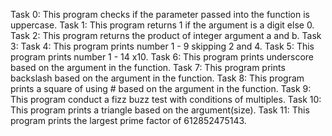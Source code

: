 Task 0: This program checks if the parameter passed into the function is uppercase.
Task 1: This program returns 1 if the argument is a digit else 0.
Task 2: This program returns the product of integer argument a and b.
Task 3:
Task 4: This program prints number  1 - 9 skipping 2 and 4.
Task 5: This program prints number 1 - 14 x10.
Task 6: This program prints underscore based on the argument in the function.
Task 7: This program prints backslash based on the argument in the function.
Task 8: This program prints a square of using # based on the argument in the function.
Task 9: This program conduct a fizz buzz test with conditions of multiples.
Task 10: This program prints a triangle based on the argument(size).
Task 11: This program prints the largest prime factor of 612852475143. 
